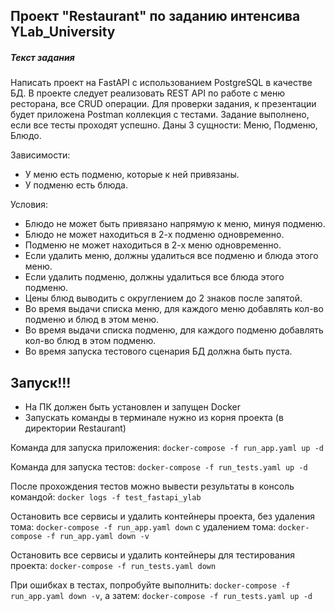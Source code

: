 ## Проект "Restaurant" по заданию интенсива YLab_University


##### Текст задания

Написать проект на FastAPI с использованием PostgreSQL в качестве БД. 
В проекте следует реализовать REST API по работе с меню ресторана, все CRUD операции. 
Для проверки задания, к презентации будет приложена Postman коллекция с тестами. 
Задание выполнено, если все тесты проходят успешно.
Даны 3 сущности: Меню, Подменю, Блюдо.

Зависимости:
* У меню есть подменю, которые к ней привязаны.
* У подменю есть блюда.

Условия:
* Блюдо не может быть привязано напрямую к меню, минуя подменю.
* Блюдо не может находиться в 2-х подменю одновременно.
* Подменю не может находиться в 2-х меню одновременно.
* Если удалить меню, должны удалиться все подменю и блюда этого меню.
* Если удалить подменю, должны удалиться все блюда этого подменю.
* Цены блюд выводить с округлением до 2 знаков после запятой.
* Во время выдачи списка меню, для каждого меню добавлять кол-во подменю и блюд в этом меню.
* Во время выдачи списка подменю, для каждого подменю добавлять кол-во блюд в этом подменю.
* Во время запуска тестового сценария БД должна быть пуста.




## Запуск!!!

* На ПК должен быть установлен и запущен Docker
* Запускать команды в терминале нужно из корня проекта (в директории Restaurant)

Команда для запуска приложения: `docker-compose -f run_app.yaml up -d`

Команда для запуска тестов: `docker-compose -f run_tests.yaml up -d`

После прохождения тестов можно вывести результаты в консоль командой: `docker logs -f test_fastapi_ylab`

Остановить все сервисы и удалить контейнеры проекта, без удаления тома: `docker-compose -f run_app.yaml down`
                                                      с удалением тома: `docker-compose -f run_app.yaml down -v`

Остановить все сервисы и удалить контейнеры для тестирования проекта: `docker-compose -f run_tests.yaml down`

При ошибках в тестах, попробуйте выполнить: `docker-compose -f run_app.yaml down -v`, а затем: `docker-compose -f run_tests.yaml up -d` 




